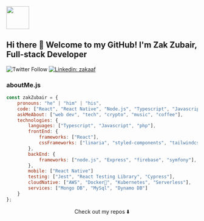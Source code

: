 <img src="https://avatars.githubusercontent.com/u/1853932?v=4&w=200" width="60" />

## Hi there 👋 Welcome to my GitHub! I'm Zak Zubair, Full-stack Developer

![Twitter Follow](https://img.shields.io/twitter/follow/zakaaf?style=social)
[![Linkedin: zakaaf](https://img.shields.io/badge/-ZakZubair-blue?style=flat-square&logo=Linkedin&logoColor=white&link=https://www.linkedin.com/in/zakaaf/)](https://www.linkedin.com/in/zakaaf/)

### aboutMe.js

```javascript
const zakZubair = {
    pronouns: "he" | "him" | "his",
    code: ["React", "React Native", "Node.js", "Typescript", "Javascript"],
    askMeAbout: ["web dev", "tech", "crypto", "music", "coffee"],
    technologies: {
        languages: ["Typescript", "Javascript", "php"],
        frontEnd: {
            frameworks: ["React"],
            cssFrameworks: ["linaria", "styled-components", "tailwindcss", "SCSS"],
        },
        backEnd: {
            frameworks: ["node.js", "Express", "firebase", "symfony"],
        },
        mobile: ["React Native"]
        testing: ["Jest", "React Testing Library", "Cypress"],
        cloudNative: ["AWS", "Docker🐳", "Kubernetes", "Serverless"],
        services: ["Mongo DB", "MySql", "Dynamo DB"]  
    }
};
```

<p align="center">
Check out my repos ⬇️  
</p>

